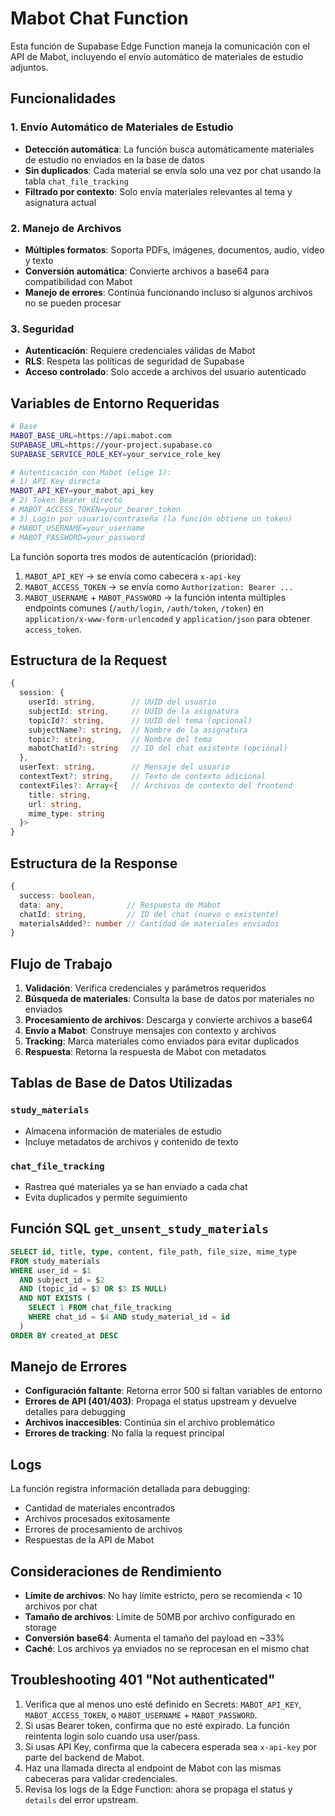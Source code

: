 # Mabot Chat Function

Esta función de Supabase Edge Function maneja la comunicación con el API de Mabot, incluyendo el envío automático de materiales de estudio adjuntos.

## Funcionalidades

### 1. Envío Automático de Materiales de Estudio
- **Detección automática**: La función busca automáticamente materiales de estudio no enviados en la base de datos
- **Sin duplicados**: Cada material se envía solo una vez por chat usando la tabla `chat_file_tracking`
- **Filtrado por contexto**: Solo envía materiales relevantes al tema y asignatura actual

### 2. Manejo de Archivos
- **Múltiples formatos**: Soporta PDFs, imágenes, documentos, audio, video y texto
- **Conversión automática**: Convierte archivos a base64 para compatibilidad con Mabot
- **Manejo de errores**: Continúa funcionando incluso si algunos archivos no se pueden procesar

### 3. Seguridad
- **Autenticación**: Requiere credenciales válidas de Mabot
- **RLS**: Respeta las políticas de seguridad de Supabase
- **Acceso controlado**: Solo accede a archivos del usuario autenticado

## Variables de Entorno Requeridas

```bash
# Base
MABOT_BASE_URL=https://api.mabot.com
SUPABASE_URL=https://your-project.supabase.co
SUPABASE_SERVICE_ROLE_KEY=your_service_role_key

# Autenticación con Mabot (elige 1):
# 1) API Key directa
MABOT_API_KEY=your_mabot_api_key
# 2) Token Bearer directo
# MABOT_ACCESS_TOKEN=your_bearer_token
# 3) Login por usuario/contraseña (la función obtiene un token)
# MABOT_USERNAME=your_username
# MABOT_PASSWORD=your_password
```

La función soporta tres modos de autenticación (prioridad):
1. `MABOT_API_KEY` → se envía como cabecera `x-api-key`
2. `MABOT_ACCESS_TOKEN` → se envía como `Authorization: Bearer ...`
3. `MABOT_USERNAME` + `MABOT_PASSWORD` → la función intenta múltiples endpoints comunes (`/auth/login`, `/auth/token`, `/token`) en `application/x-www-form-urlencoded` y `application/json` para obtener `access_token`.

## Estructura de la Request

```typescript
{
  session: {
    userId: string,        // UUID del usuario
    subjectId: string,     // UUID de la asignatura
    topicId?: string,      // UUID del tema (opcional)
    subjectName?: string,  // Nombre de la asignatura
    topic?: string,        // Nombre del tema
    mabotChatId?: string   // ID del chat existente (opcional)
  },
  userText: string,        // Mensaje del usuario
  contextText?: string,    // Texto de contexto adicional
  contextFiles?: Array<{   // Archivos de contexto del frontend
    title: string,
    url: string,
    mime_type: string
  }>
}
```

## Estructura de la Response

```typescript
{
  success: boolean,
  data: any,              // Respuesta de Mabot
  chatId: string,         // ID del chat (nuevo o existente)
  materialsAdded?: number // Cantidad de materiales enviados
}
```

## Flujo de Trabajo

1. **Validación**: Verifica credenciales y parámetros requeridos
2. **Búsqueda de materiales**: Consulta la base de datos por materiales no enviados
3. **Procesamiento de archivos**: Descarga y convierte archivos a base64
4. **Envío a Mabot**: Construye mensajes con contexto y archivos
5. **Tracking**: Marca materiales como enviados para evitar duplicados
6. **Respuesta**: Retorna la respuesta de Mabot con metadatos

## Tablas de Base de Datos Utilizadas

### `study_materials`
- Almacena información de materiales de estudio
- Incluye metadatos de archivos y contenido de texto

### `chat_file_tracking`
- Rastrea qué materiales ya se han enviado a cada chat
- Evita duplicados y permite seguimiento

## Función SQL `get_unsent_study_materials`

```sql
SELECT id, title, type, content, file_path, file_size, mime_type
FROM study_materials
WHERE user_id = $1
  AND subject_id = $2
  AND (topic_id = $3 OR $3 IS NULL)
  AND NOT EXISTS (
    SELECT 1 FROM chat_file_tracking
    WHERE chat_id = $4 AND study_material_id = id
  )
ORDER BY created_at DESC
```

## Manejo de Errores

- **Configuración faltante**: Retorna error 500 si faltan variables de entorno
- **Errores de API (401/403)**: Propaga el status upstream y devuelve detalles para debugging
- **Archivos inaccesibles**: Continúa sin el archivo problemático
- **Errores de tracking**: No falla la request principal

## Logs

La función registra información detallada para debugging:
- Cantidad de materiales encontrados
- Archivos procesados exitosamente
- Errores de procesamiento de archivos
- Respuestas de la API de Mabot

## Consideraciones de Rendimiento

- **Límite de archivos**: No hay límite estricto, pero se recomienda < 10 archivos por chat
- **Tamaño de archivos**: Límite de 50MB por archivo configurado en storage
- **Conversión base64**: Aumenta el tamaño del payload en ~33%
- **Caché**: Los archivos ya enviados no se reprocesan en el mismo chat

## Troubleshooting 401 "Not authenticated"

1. Verifica que al menos uno esté definido en Secrets: `MABOT_API_KEY`, `MABOT_ACCESS_TOKEN`, o `MABOT_USERNAME` + `MABOT_PASSWORD`.
2. Si usas Bearer token, confirma que no esté expirado. La función reintenta login solo cuando usa user/pass.
3. Si usas API Key, confirma que la cabecera esperada sea `x-api-key` por parte del backend de Mabot.
4. Haz una llamada directa al endpoint de Mabot con las mismas cabeceras para validar credenciales.
5. Revisa los logs de la Edge Function: ahora se propaga el status y `details` del error upstream. 